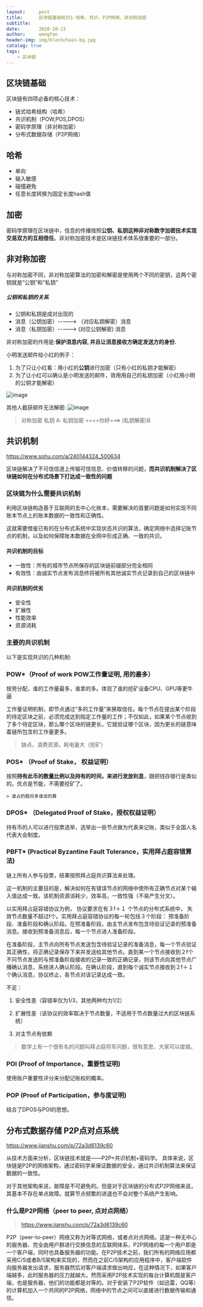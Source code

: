 ```yaml
---
layout:     post
title:      区块链基础知识1-哈希、共识、P2P网络、非对称加密
subtitle:   
date:       2020-10-13
author:     wengfan
header-img: img/blockchain-bg.jpg
catalog: true
tags:
    - 区块链
---
```


## 区块链基础

区块链有四项必备的核心技术：

- 链式哈希结构（哈希）
- 共识机制（POW,POS,DPOS）
- 密码学原理（非对称加密）
- 分布式数据存储（P2P网络）

## 哈希

- 单向
- 输入敏感
- 碰撞避免
- 任意长度转换为固定长度hash值


## 加密

 密码学原理在区块链中，信息的传播按照**公钥、私钥这种非对称数字加密技术实现交易双方的互相信任**。非对称加密技术是区块链技术体系很重要的一部分。

## 非对称加密

与对称加密不同，非对称加密算法的加密和解密是使用两个不同的密钥，这两个密钥就是“公钥”和“私钥”


##### 公钥和私钥的关系

- 公钥和私钥是成对出现的
- 消息（公钥加密）-----> （对应私钥解密）消息
- 消息（私钥加密）-----> (对应公钥解密) 消息

非对称加密的作用是:**保护消息内容, 并且让消息接收方确定发送方的身份.**

小明发送邮件给小红的例子：

1. 为了只让小红看：用小红的**公钥**进行加密（只有小红的私钥才能解密）
2. 为了让小红可以确认是小明发送的邮件，效用用自己的私钥加密（小红用小明的公钥才能解密）

![image](/img/blog/blockchain/email-encryption.png)

其他人截获邮件无法解密:
![image](/img/blog/blockchain/email-error-encryption.png)

> 对称加密
> 私钥
> A: 私钥加密 ====你好===> (私钥解密)B 

## 共识机制

https://www.sohu.com/a/240144324_500634

区块链解决了不可信信道上传输可信信息、价值转移的问题，**而共识机制解决了区块链如何在分布式场景下打达成一致性的问题**

### 区块链为什么需要共识机制

利用区块链构造基于互联网的去中心化账本，需要解决的首要问题是如何实现不同账本节点上的账本数据的一致性和正确性。

这就需要借鉴已有的在分布式系统中实现状态共识的算法，确定网络中选择记账节点的机制，以及如何保障账本数据在全网中形成正确、一致的共识。

#### 共识机制的目标

- 一致性：所有的城市节点所保存的区块链前缀部分完全相同
- 有效性：由诚实节点发布消息终将被所有其他诚实节点记录到自己的区块链中

#### 共识机制的优劣

- 安全性
- 扩展性
- 性能效率
- 资源消耗

### 主要的共识机制

以下是实现共识的几种机制:

### POW*（Proof of work POW工作量证明, 用的最多）

按劳分配，谁的工作量最多，谁拿的多。体现了谁的挖矿设备CPU、GPU等更牛逼

工作量证明机制，即节点通过“多的工作量”来换取信任。每个节点在提出某个阶段的待定区块之前，必须完成达到指定工作量的工作；不仅如此，如果某个节点收到了多个待定区块，那么哪个区块的链更长，它就验证哪个区块，因为更长的链意味着链所包含的工作量更多。

> 缺点，浪费资源，耗电量大（挖矿）

### POS* （Proof of Stake， 权益证明）

按照**持有此币的数量比例以及持有的时间，来进行发放利息**，跟把钱存银行是类似的。优点是节能，不需要挖矿了。

    > 谁占的股份多谁说的算

### DPOS* （Delegated Proof of Stake，授权权益证明）

持有币的人可以进行投票选举，选举出一些节点做为代表来记账，类似于全国人名代表大会制度。

### PBFT* (Practical Byzantine Fault Tolerance，实用拜占庭容错算法)

链上所有人参与投票，结果按照拜占庭共识算法来处理。

这一机制的主要目的是，解决如何在有错误节点的网络中使所有正确节点对某个输入值达成一致。该机制资源消耗少，效率高，一致性强（不易产生分叉）。


以实用拜占庭容错协议为例， 协议要求在有３f＋１ 个节点的分布式系统中， 失效节点数量不超过f个。实用拜占庭容错协议的每一轮包括３个阶段： 预准备阶段、准备阶段和确认阶段。在预准备阶段，由主节点发布包含待验证记录的预准备消息。接收到预准备消息后，每一个节点进人准备阶段。

在准备阶段，主节点向所有节点发送包含待验证记录的准备消息，每一个节点验证其正确性，将正确记录保存下来并发送给其他节点。直到某一个节点接收到２f个不冋节点发送的与预准备阶段接收的记录一致的正确记录，则该节点向其他节点广播确认消息，系统进人确认阶段。在确认阶段，直到每个诚实节点接收到２f＋１个确认消息，协议终止，各节点对该记录达成一致。

不足：

1. 安全性差（容错率仅为1/3，其他两种均为1/2）

2. 扩展性差（该协议的效率取决于节点数量，不适用于节点数量过大的区块链系统）

3. 对主节点有依赖

> 数学上有一个很有名的问题叫拜占庭将军问题，很有意思，大家可以度娘。

### POI (Proof of Importance，重要性证明)

使用账户重要性评分来分配记账权的概率。

### POP (Proof of Participation，参与度证明)

结合了DPOS与POI的思想。


## 分布式数据存储 P2P点对点系统

https://www.jianshu.com/p/72a3d6139c60

从技术方面来分析，区块链技术就是——P2P+共识机制+密码学。
具体来说，区块链是P2P的网络架构，通过密码学来保证数据的安全，通过共识机制算法来保证数据的一致性。

对于其他架构来说，故障是不可避免的。但是对于区块链的分布式P2P网络来说，其基本不存在单点故障。就算节点频繁的进退也不会对整个系统产生影响。

### 什么是P2P网络（peer to peer, 点对点网络）

> https://www.jianshu.com/p/72a3d6139c60

P2P（peer-to-peer）网络又称为对等式网络，或者点对点网络。这是一种无中心的服务器、完全由用户群进行交换信息的互联网体系，P2P网络的每一个用户即是一个客户端，同时也具备服务器的功能。在P2P技术之前，我们所有的网络应用都采用C/S或者B/S架构来实现的，然而在之前C/S架构的应用程序中，客户端软件向服务器发出请求，服务器然后对客户端请求做出响应，在这种情况下，如果客户端越多，此时服务器的压力就越大。然而采用P2P技术实现的每台计算机既是客户端，也是服务器，他们的功能都是对等的。对于安装了P2P软件（如迅雷，QQ等）的计算机加入一个共同的P2P网络，网络中的节点之间可以直接进行数据传输和通信。
